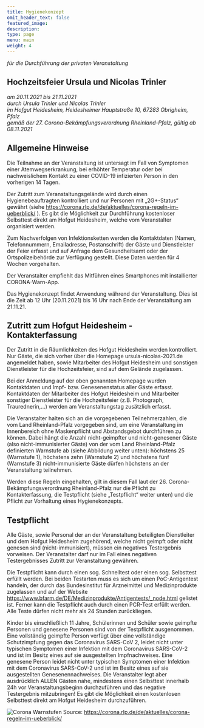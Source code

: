 ```yaml
---
title: Hygienekonzept
omit_header_text: false
featured_image:
description:
type: page
menu: main
weight: 4
---
```



*für die Durchführung der privaten Veranstaltung*

## Hochzeitsfeier Ursula und Nicolas Trinler

*am 20.11.2021 bis 21.11.2021*<br>
*durch Ursula Trinler und Nicolas Trinler*<br>
*im Hofgut Heidesheim, Heidesheimer Hauptstraße 10, 67283 Obrigheim, Pfalz*<br>
*gemäß der 27. Corona-Bekämpfungsverordnung Rheinland-Pfalz, gültig ab 08.11.2021*<br>

## Allgemeine Hinweise

Die Teilnahme an der Veranstaltung ist untersagt im Fall von Symptomen einer Atemwegserkrankung, bei erhöhter Temperatur oder 
bei nachweislichem Kontakt zu einer COVID-19 infizierten Person in den vorherigen 14 Tagen.<br>

Der Zutritt zum Veranstaltungsgelände wird durch einen Hygienebeauftragten kontrolliert und nur Personen mit „2G+-Status“ 
gewährt (siehe https://corona.rlp.de/de/aktuelles/corona-regeln-im-ueberblick/ ). Es gibt die Möglichkeit zur Durchführung 
kostenloser Selbsttest direkt am Hofgut Heidesheim, welche vom Veranstalter organisiert werden.<br>

Zum Nachverfolgen von Infektionsketten werden die Kontaktdaten (Namen, Telefonnummern, Emailadresse, Postanschrift) der 
Gäste und Dienstleister der Feier erfasst und auf Anfrage dem Gesundheitsamt oder der Ortspolizeibehörde zur Verfügung 
gestellt. Diese Daten werden für 4 Wochen vorgehalten.<br>

Der Veranstalter empfiehlt das Mitführen eines Smartphones mit installierter CORONA-Warn-App.<br>

Das Hygienekonzept findet Anwendung während der Veranstaltung. Dies ist die Zeit ab 12 Uhr (20.11.2021) bis 16 Uhr nach Ende 
der Veranstaltung am 21.11.21.

## Zutritt zum Hofgut Heidesheim - Kontakterfassung

Der Zutritt in die Räumlichkeiten des Hofgut Heidesheim werden kontrolliert. Nur Gäste, die sich vorher über die Homepage 
ursula-nicolas-2021.de angemeldet haben, sowie Mitarbeiter des Hofgut Heidesheim und sonstigen Dienstleister für die 
Hochzeitsfeier, sind auf dem Gelände zugelassen.<br>

Bei der Anmeldung auf der oben genannten Homepage wurden Kontaktdaten und Impf- bzw. Genesenenstatus aller Gäste erfasst. 
Kontaktdaten der Mitarbeiter des Hofgut Heidesheim und Mitarbeiter sonstiger Dienstleister für die Hochzeitsfeier 
(z.B. Photograph, Traurednerin,…) werden am Veranstaltungstag zusätzlich erfasst.<br>

Die Veranstalter halten sich an die vorgegebenen Teilnehmerzahlen, die vom Land Rheinland-Pfalz vorgegeben sind, um eine 
Veranstaltung im Innenbereich ohne Maskenpflicht und Abstandsgebot durchführen zu können. Dabei hängt die Anzahl 
nicht-geimpfter und nicht-genesener Gäste (also nicht-immunisierter Gäste) von der vom Land Rheinland-Pfalz definierten 
Warnstufe ab (siehe Abbildung weiter unten): höchstens 25 (Warnstufe 1), höchstens zehn (Warnstufe 2) und höchstens fünf (Warnstufe 3) 
nicht-immunisierte Gäste dürfen höchstens an der Veranstaltung teilnehmen.<br>
 
Werden diese Regeln eingehalten, gilt in diesem Fall laut der 26. Corona- Bekämpfungsverordnung Rheinland-Pfalz nur die 
Pflicht zu Kontakterfassung, die Testpflicht (siehe „Testpflicht“ weiter unten) und die Pflicht zur Vorhaltung eines 
Hygienekonzepts.

## Testpflicht

Alle Gäste, sowie Personal der an der Veranstaltung beteiligten Dienstleiter und dem Hofgut Heidesheim zugehörend, welche 
nicht geimpft oder nicht genesen sind (nicht-immunisiert), müssen ein negatives Testergebnis vorweisen. Der Veranstalter 
darf nur im Fall eines negativen Testergebnisses Zutritt zur Veranstaltung gewähren.<br>

Die Testpflicht kann durch einen sog. Schnelltest oder einen sog. Selbsttest erfüllt werden. Bei beiden Testarten muss es 
sich um einen PoC-Antigentest handeln, der durch das Bundesinstitut für Arzneimittel und Medizinprodukte zugelassen und 
auf der Website https://www.bfarm.de/DE/Medizinprodukte/Antigentests/_node.html gelistet ist. Ferner kann die Testpflicht 
auch durch einen PCR-Test erfüllt werden. Alle Teste dürfen nicht mehr als 24 Stunden zurückliegen.<br>

Kinder bis einschließlich 11 Jahre, Schülerinnen und Schüler sowie geimpfte Personen und genesene Personen sind von der Testpflicht ausgenommen. Eine vollständig geimpfte Person verfügt über eine vollständige Schutzimpfung gegen das Coronavirus SARS-CoV 2, leidet nicht unter typischen Symptomen einer Infektion mit dem Coronavirus SARS-CoV-2 und ist im Besitz eines auf sie ausgestellten Impfnachweises. Eine genesene Person leidet nicht unter typischen Symptomen einer Infektion mit dem Coronavirus SARS-CoV-2 und ist im Besitz eines auf sie ausgestellten Genesenennachweises.
Die Veranstalter legt aber ausdrücklich ALLEN Gästen nahe, mindestens einen Selbsttest innerhalb 24h vor Veranstaltungsbeginn durchzuführen und das negative Testergebnis mitzubringen!
Es gibt die Möglichkeit einen kostenlosen Selbsttest direkt am Hofgut Heidesheim durchzuführen.

![Corona Warnstufen](/images/corona.png)
Source: https://corona.rlp.de/de/aktuelles/corona-regeln-im-ueberblick/
